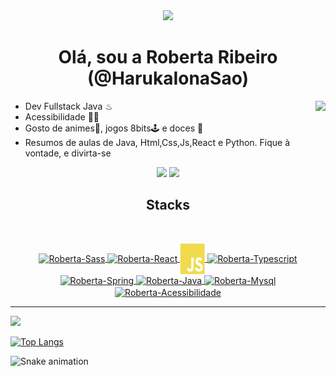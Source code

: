 <div align="center">
<img height="230em" src="https://user-images.githubusercontent.com/95101635/198846565-8043eeb5-8c01-4272-bd30-d48999c25278.gif">
</div>

<h1 align="center"> Olá, sou a Roberta Ribeiro (@HarukaIonaSao)</h1>

<img align="right" src="https://i.imgur.com/Qe5XrJM.gif](https://imgur.com/DirCrSz)" >

 - Dev Fullstack Java ♨ 
 - Acessibilidade 🤟🏿 
 - Gosto de animes🎎, jogos 8bits🕹 e doces 🍰
 - Resumos de aulas de Java, Html,Css,Js,React e Python. Fique à vontade, e divirta-se
 
<div align="center">
<a href = "mailto:robertaribeiro004@gmail.com"><img src="https://img.shields.io/badge/-Gmail-%23333?style=for-the-badge&logo=gmail&logoColor=cornflowerblue" target="_blank"></a>
  <a href="https://www.linkedin.com/in/roberta-ribeiro-b5521a4b/" target="_blank"><img src="https://img.shields.io/badge/-LinkedIn-%230077B5?style=for-the-badge&logo=linkedin&logoColor=navyblue" target="_blank"></a> 
  </div>

 <h2 align="center" color="navy"> Stacks </h2><br>

  <p align="center">
   <a href="https://github.com/HarukaIonaSao/github-readme-stats/actions">
  <img align="center" alt="Roberta-Sass" height="50" width="40"  src="https://cdn.jsdelivr.net/gh/devicons/devicon/icons/sass/sass-original.svg" /> 
  <img align="center" alt="Roberta-React" height="50" width="40" src="https://cdn.jsdelivr.net/gh/devicons/devicon/icons/react/react-original-wordmark.svg" />
  <img align="center" alt="Roberta-Js" height="50" width="40" src="https://raw.githubusercontent.com/devicons/devicon/master/icons/javascript/javascript-plain.svg">
  <img align="center" alt="Roberta-Typescript" height="50" width="40" src="https://cdn.jsdelivr.net/gh/devicons/devicon/icons/typescript/typescript-original.svg" > 
  <img align="center" alt="Roberta-Spring" height="50" width="40" src="https://cdn.jsdelivr.net/gh/devicons/devicon/icons/spring/spring-original.svg" />
  <img align="center" alt="Roberta-Java" height="50" width="40"src="https://cdn.jsdelivr.net/gh/devicons/devicon/icons/java/java-original-wordmark.svg" />
  <img align="center" alt="Roberta-Mysql" height="50" width="40" src="https://cdn.jsdelivr.net/gh/devicons/devicon/icons/mysql/mysql-original-wordmark.svg" />
 <img align="center" alt="Roberta-Acessibilidade" height="50" width="50" src="https://i.imgur.com/77v4m9F.png"  />    
<br> <hr>     
     
 <div>
 <a href="https://github.com/HarukaIonaSao">
 <img height="180em" src="https://github-readme-stats.vercel.app/api?username=HarukaIonaSao&show_icons=true&theme=algolia&include_all_commits=true&count_private=true&hide=issues&show_icons=true&show_owner=true">
  
[![Top Langs](https://github-readme-stats.vercel.app/api/top-langs/?username=HarukaIonaSao&layout=compact&langs_count=7&theme=algolia)](https://github.com/HarukaIonaSao/github-readme-stats)      
 
 </div>
 
 ![Snake animation](https://github.com/HarukaIonaSao/HarukaIonaSao/blob/output/github-contribution-grid-snake.svg)  









